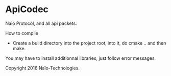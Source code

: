 # ApiCodec
Naio Protocol, and all api packets.

How to compile

- Create a build directory into the project root, into it, do cmake .. and then make.

You may have to install additionnal libraries, just follow error messages.

Copyright 2016 Naïo-Technologies.
